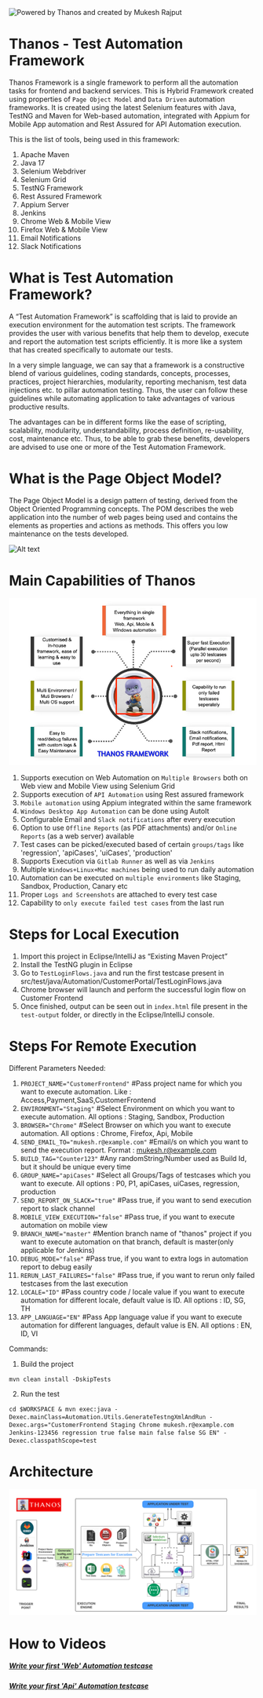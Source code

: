 <img src="https://raw.githubusercontent.com/msr5464/BasicFramework/master/Drivers/ThanosLogo.png" title="Powered by Thanos and created by Mukesh Rajput" height="50">

# Thanos - Test Automation Framework

Thanos Framework is a single framework to perform all the automation tasks for frontend and backend services. This is Hybrid Framework created using properties of `Page Object Model` and `Data Driven` automation frameworks.
It is created using the latest Selenium features with Java, TestNG and Maven for Web-based automation, integrated with Appium for Mobile App automation and Rest Assured for API Automation execution.

This is the list of tools, being used in this framework:

1. Apache Maven
2. Java 17
3. Selenium Webdriver
4. Selenium Grid
5. TestNG Framework
6. Rest Assured Framework
7. Appium Server
8. Jenkins
9. Chrome Web & Mobile View
10. Firefox Web & Mobile View
11. Email Notifications
12. Slack Notifications

# What is Test Automation Framework?

A “Test Automation Framework” is scaffolding that is laid to provide an execution environment for the automation test scripts. The framework provides the user with various benefits that help them to develop, execute and report the automation test scripts efficiently. It is more like a system that has created specifically to automate our tests.

In a very simple language, we can say that a framework is a constructive blend of various guidelines, coding standards, concepts, processes, practices, project hierarchies, modularity, reporting mechanism, test data injections etc. to pillar automation testing. Thus, the user can follow these guidelines while automating application to take advantages of various productive results.

The advantages can be in different forms like the ease of scripting, scalability, modularity, understandability, process definition, re-usability, cost, maintenance etc. Thus, to be able to grab these benefits, developers are advised to use one or more of the Test Automation Framework.

# What is the Page Object Model?

The Page Object Model is a design pattern of testing, derived from the Object Oriented Programming concepts. The POM describes the web application into the number of web pages being used and contains the elements as properties and actions as methods. This offers you low maintenance on the tests developed.

![Alt text](https://solutionscafe.files.wordpress.com/2014/01/untitled10.png "Page Object Model Example")

# Main Capabilities of Thanos

![Thanos Features](TestData/Shared/Images/ThanosFeatures.jpg "Thanos Features")

1. Supports execution on Web Automation on `Multiple Browsers` both on Web view and Mobile View using Selenium Grid
2. Supports execution of `API Automation` using Rest assured framework
3. `Mobile automation` using Appium integrated within the same framework
4. `Windows Desktop App Automation` can be done using AutoIt
5. Configurable Email and `Slack notifications` after every execution
6. Option to use `Offline Reports` (as PDF attachments) and/or `Online Reports` (as a web server) available
7. Test cases can be picked/executed based of certain `groups/tags` like 'regression', 'apiCases', 'uiCases', 'production'
8. Supports Execution via `Gitlab Runner` as well as via `Jenkins`
9. Multiple `Windows+Linux+Mac machines` being used to run daily automation
10. Automation can be executed on `multiple environments` like Staging, Sandbox, Production, Canary etc
11. Proper `Logs and Screenshots` are attached to every test case
12. Capability to `only execute failed test cases` from the last run

# Steps for Local Execution

1. Import this project in Eclipse/IntelliJ as “Existing Maven Project”
2. Install the TestNG plugin in Eclipse
3. Go to `TestLoginFlows.java` and run the first testcase present in src/test/java/Automation/CustomerPortal/TestLoginFlows.java
4. Chrome browser will launch and perform the successful login flow on Customer Frontend
5. Once finished, output can be seen out in `index.html` file present in the `test-output` folder, or directly in the Eclipse/IntelliJ console.

# Steps For Remote Execution

Different Parameters Needed:

1. `PROJECT_NAME="CustomerFrontend"`    #Pass project name for which you want to execute automation. Like : Access,Payment,SaaS,CustomerFrontend
2. `ENVIRONMENT="Staging"`  #Select Environment on which you want to execute automation. All options : Staging, Sandbox, Production
3. `BROWSER="Chrome"`   #Select Browser on which you want to execute automation. All options : Chrome, Firefox, Api, Mobile
4. `SEND_EMAIL_TO="mukesh.r@example.com"`    #Email/s on which you want to send the execution report. Format : mukesh.r@example.com
5. `BUILD_TAG="Counter123"`     #Any randomString/Number used as Build Id, but it should be unique every time
6. `GROUP_NAME="apiCases"`  #Select all Groups/Tags of testcases which you want to execute. All options : P0, P1, apiCases, uiCases, regression, production
7. `SEND_REPORT_ON_SLACK="true"`    #Pass true, if you want to send execution report to slack channel
8. `MOBILE_VIEW_EXECUTION="false"`  #Pass true, if you want to execute automation on mobile view
9. `BRANCH_NAME="master"`   #Mention branch name of "thanos" project if you want to execute automation on that branch, default is master(only applicable for Jenkins)
10. `DEBUG_MODE="false"`    #Pass true, if you want to extra logs in automation report to debug easily
11. `RERUN_LAST_FAILURES="false"`    #Pass true, if you want to rerun only failed testcases from the last execution
12. `LOCALE="ID"`    #Pass country code / locale value if you want to execute automation for different locale, default value is ID. All options : ID, SG, TH
13. `APP_LANGUAGE="EN"`    #Pass App language value if you want to execute automation for different languages, default value is EN. All options : EN, ID, VI

Commands:

1. Build the project

```shell
mvn clean install -DskipTests
```

2. Run the test

```shell
cd $WORKSPACE & mvn exec:java -Dexec.mainClass=Automation.Utils.GenerateTestngXmlAndRun -Dexec.args="CustomerFrontend Staging Chrome mukesh.r@example.com Jenkins-123456 regression true false main false false SG EN" -Dexec.classpathScope=test
```

# Architecture

![Thanos Architecture](TestData/Shared/Images/ThanosArchitecture.png "Thanos Architecture")

# How to Videos

##### [Write your first 'Web' Automation testcase](https://www.screencast.com/t/X5FFwGtfa)

##### [Write your first 'Api' Automation testcase](https://www.screencast.com/t/iyAysXwk5Q)
